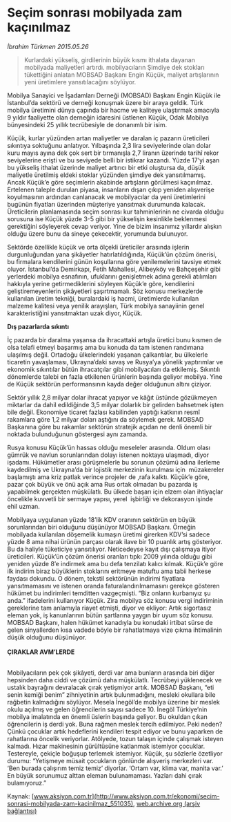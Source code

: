 # Seçim sonrası mobilyada zam kaçınılmaz

*İbrahim Türkmen 2015.05.26*

<div class="pNewsDetailMainContent ctx_content" itemprop="articleBody">
 <blockquote>
  <p>
   Kurlardaki yükseliş, girdilerinin büyük kısmı ithalata dayanan mobilyada maliyetleri artırdı. mobilyacıların Şimdiye dek stokları tükettiğini anlatan MOBSAD Başkanı Engin Küçük, maliyet artışlarının yeni üretimlere yansıtılacağını söylüyor.
  </p>
 </blockquote>
 <p>
  Mobilya Sanayici ve İşadamları Derneği (MOBSAD) Başkanı Engin Küçük ile İstanbul’da sektörü ve derneği konuşmak üzere bir araya geldik. Türk mobilya üretimini dünya çapında bir hacme ve kaliteye ulaştırmak amacıyla 9 yıldır faaliyette olan derneğin idaresini üstlenen Küçük, Odak Mobilya bünyesindeki 25 yıllık tecrübesiyle de donanımlı bir isim.
 </p>
 <p>
  Küçük, kurlar yüzünden artan maliyetler ve daralan iç pazarın üreticileri sıkıntıya soktuğunu anlatıyor. Yılbaşında 2,3 lira seviyelerinde olan dolar kuru mayıs ayına dek çok sert bir tırmanışla 2,7 liranın üzerinde tarihî rekor seviyelerine erişti ve bu seviyede belli bir istikrar kazandı. Yüzde 17’yi aşan bu yükseliş ithalat üzerinde maliyet artırıcı bir etki oluştursa da, düşük maliyetle üretilmiş eldeki stoklar yüzünden şimdiye dek yansıtılmamış. Ancak Küçük’e göre seçimlerin akabinde artışların görülmesi kaçınılmaz. Ertelenen taleple durulan piyasa, insanların dışarı çıkıp yeniden alışverişe koyulmasının ardından canlanacak ve mobilyacılar da yeni üretimlerini bugünün fiyatları üzerinden müşteriye yansıtmak durumunda kalacak. Üreticilerin planlamasında seçim sonrası kur tahminlerinin ne civarda olduğu sorusuna ise Küçük yüzde 3-5 gibi bir yükselişin kesinlikle beklenmesi gerektiğini söyleyerek cevap veriyor. Yine de bizim insanımız yıllardır alışkın olduğu üzere bunu da sineye çekecektir, yorumunda bulunuyor.
 </p>
 <p>
  Sektörde özellikle küçük ve orta ölçekli üreticiler arasında işlerin durgunluğundan yana şikâyetler hatırlatıldığında, Küçük’ün çözüm önerisi, bu firmalara kendilerini günün koşullarına göre yenilemelerini tavsiye etmek oluyor. İstanbul’da Demirkapı, Fetih Mahallesi, Alibeyköy ve Bahçeşehir gibi yerlerdeki mobilya esnafının, ufuklarını genişletmek adına gerekli atılımları hakkıyla yerine getirmediklerini söyleyen Küçük’e göre, kendilerini geliştiremeyenlerin şikâyetleri şaşırtmamalı. Söz konusu merkezlerde kullanılan üretim tekniği, buralardaki iş hacmi, üretimlerde kullanılan malzeme kalitesi veya yenilik arayışları, Türk mobilya sanayiinin genel karakteristiğini yansıtmaktan uzak diyor, Küçük.
 </p>
 <p>
  <strong>
   Dış pazarlarda sıkıntı
  </strong>
 </p>
 <p>
  İç pazarda bir daralma yaşansa da ihracattaki artışla üretici bunu kısmen de olsa telafi etmeyi başarmış ama bu konuda da tam istenen randımana ulaşılmış değil. Ortadoğu ülkelerindeki yaşanan çalkantılar, bu ülkelerle ticaretin yavaşlaması, Ukrayna’daki savaş ve Rusya’ya yönelik yaptırımlar ve ekonomik sıkıntılar bütün ihracatçılar gibi mobilyacıları da etkilemiş. Sıkıntılı dönemlerde talebi en fazla etkilenen ürünlerin başında geliyor mobilya. Yine de Küçük sektörün performansının kayda değer olduğunun altını çiziyor.
 </p>
 <p>
  Sektör yıllık 2,8 milyar dolar ihracat yapıyor ve kâğıt üstünde gözükmeyen miktarlar da dahil edildiğinde 3,5 milyar dolarlık bir gelirden bahsetmek işten bile değil. Ekonomiye ticaret fazlası kabilinden yaptığı katkının resmî rakamlara göre 1,2 milyar doları aştığını da söylemek gerek. MOBSAD Başkanına göre bu rakamlar sektörün stratejik açıdan ne denli önemli bir noktada bulunduğunun göstergesi aynı zamanda.
 </p>
 <p>
  Rusya konusu Küçük’ün hassas olduğu meseleler arasında. Oldum olası gümrük ve navlun sorunlarından dolayı istenen noktaya ulaşmadı, diyor işadamı. Hükümetler arası görüşmelerle bu sorunun çözümü adına ilerleme kaydedilmiş ve Ukrayna’da bir lojistik merkezinin kurulması için  müzakereler başlamıştı ama kriz patlak verince projeler de ,rafa kalktı. Küçük’e göre, pazar çok büyük ve önü açık ama Rus ortak olmadan bu pazarda iş yapabilmek gerçekten müşkülatlı. Bu ülkede başarı için elzem olan ihtiyaçlar öncelikle kuvvetli bir sermaye yapısı, yerel  işbirliği ve dekorasyon işinde ehil uzman.
 </p>
 <p>
  Mobilyaya uygulanan yüzde 18’lik KDV oranının sektörün en büyük sorunlarından biri olduğunu düşünüyor MOBSAD Başkanı. Örneğin mobilyada kullanılan döşemelik kumaşın üretimi girerken KDV’si sadece yüzde 8 ama nihai ürünün parçası olarak ilave bir 10 puanlık artış gösteriyor. Bu da haliyle tüketiciye yansıtılıyor. Neticedeyse kayıt dışı çalışmaya itiyor üreticileri. Küçük’ün çözüm önerisi oranları tıpkı 2009 yılında olduğu gibi yeniden yüzde 8’e indirmek ama bu defa tenzilatı kalıcı kılmak. Küçük’e göre ilk indirim biraz büyüklerin stoklarını eritmeye matuftu ama tabii herkese faydası dokundu. O dönem, tekstil sektörünün indirimi fiyatlara yansıtmamasını ve istenen oranda faturalandırılmamasını gerekçe gösteren hükümet bu indirimleri temditten vazgeçmişti. “Biz onların kurbanıyız şu anda.” ifadelerini kullanıyor Küçük. Zira mobilya söz konusu vergi indiriminin gereklerine tam anlamıyla riayet etmişti, diyor ve ekliyor: Artık sigortasız eleman yok, iş kanunlarının bütün şartlarına yaygın bir uyum söz konusu. MOBSAD Başkanı, halen hükümet kanadıyla bu konudaki irtibat sürse de gelen sinyallerden kısa vadede böyle bir rahatlatmaya vize çıkma ihtimalinin düşük olduğunu düşünüyor.
  <br>
   <strong>
    <br>
     ÇIRAKLAR AVM’LERDE
    </br>
   </strong>
  </br>
 </p>
 <p>
  Mobilyacıların pek çok şikâyeti, derdi var ama bunların arasında biri diğer hepsinden daha ciddi ve çözümü daha müşkülatlı. Tecrübeyi yüklenecek ve ustalık bayrağını devralacak çırak yetişmiyor artık. MOBSAD Başkanı, “eti senin kemiği benim” zihniyetinin artık bulunmadığını, mesleki okullara bile rağbetin kalmadığını söylüyor. Mesela İnegöl’de mobilya üzerine bir meslek okulu açılmış ve gelen öğrencilerin sayısı sadece 10. İnegöl Türkiye’nin mobilya imalatında en önemli üslerin başında geliyor. Bu okuldan çıkan öğrencilerin iş derdi yok. Buna rağmen meslek tercih edilmiyor. Peki neden? Çünkü çocuklar artık hedeflerini kendileri tespit ediyor ve bunu yaparken de rahatlarına öncelik veriyorlar. Atölyede, tozun talaşın içinde çalışmak isteyen kalmadı. Hızar makinesinin gürültüsüne katlanmak istemiyor çocuklar. Testereyle, çekiçle boğuşup terlemek istemiyor. Küçük, şu sözlerle özetliyor durumu: “Yetişmeye müsait çocukların gönlünde alışveriş merkezleri var. ‘Ben burada çalışırım temiz temiz’ diyorlar. ‘Ortam var, klima var, manita var.’ En büyük sorunumuz alttan eleman bulunamaması. Yazları dahi çırak bulamıyoruz.”
 </p>
</div>


Kaynak: [www.aksiyon.com.tr](http://www.aksiyon.com.tr/ekonomi/secim-sonrasi-mobilyada-zam-kacinilmaz_551035), [web.archive.org (arşiv bağlantısı)](http://web.archive.org/web/20151214163407/http://www.aksiyon.com.tr/ekonomi/secim-sonrasi-mobilyada-zam-kacinilmaz_551035)
